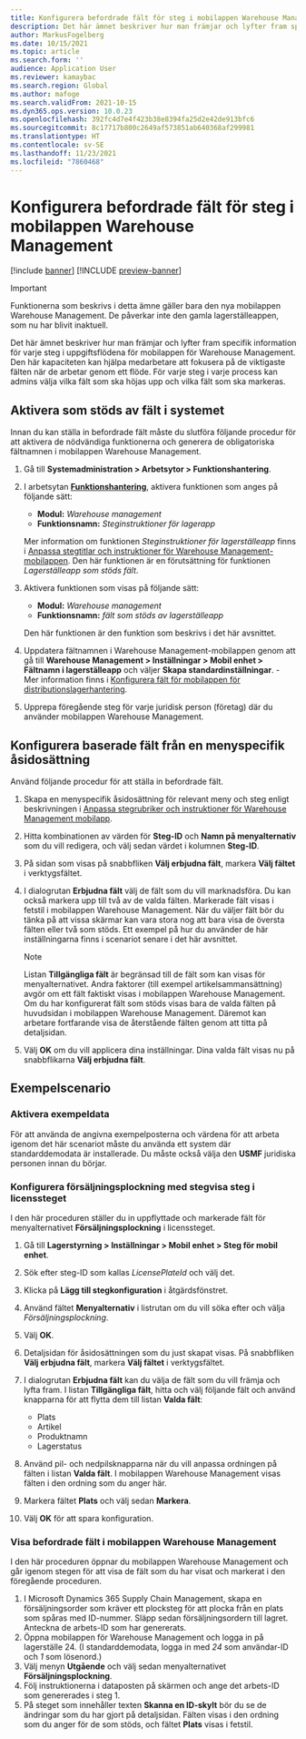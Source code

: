 ```yaml
---
title: Konfigurera befordrade fält för steg i mobilappen Warehouse Management
description: Det här ämnet beskriver hur man främjar och lyfter fram specifik information för varje steg i uppgiftsflödena för mobilappen för Warehouse Management.
author: MarkusFogelberg
ms.date: 10/15/2021
ms.topic: article
ms.search.form: ''
audience: Application User
ms.reviewer: kamaybac
ms.search.region: Global
ms.author: mafoge
ms.search.validFrom: 2021-10-15
ms.dyn365.ops.version: 10.0.23
ms.openlocfilehash: 392fc4d7e4f423b38e8394fa25d2e42de913bfc6
ms.sourcegitcommit: 8c17717b800c2649af573851ab640368af299981
ms.translationtype: HT
ms.contentlocale: sv-SE
ms.lasthandoff: 11/23/2021
ms.locfileid: "7860468"
---
```

# <a name="configure-promoted-fields-for-steps-in-the-warehouse-management-mobile-app"></a>Konfigurera befordrade fält för steg i mobilappen Warehouse Management

[!include [banner](../includes/banner.md)]
[!INCLUDE [preview-banner](../includes/preview-banner.md)]
<!--KFM: Preview until GA with 10.0.23 -->

> [!IMPORTANT]
> Funktionerna som beskrivs i detta ämne gäller bara den nya mobilappen Warehouse Management. De påverkar inte den gamla lagerställeappen, som nu har blivit inaktuell.

Det här ämnet beskriver hur man främjar och lyfter fram specifik information för varje steg i uppgiftsflödena för mobilappen för Warehouse Management. Den här kapaciteten kan hjälpa medarbetare att fokusera på de viktigaste fälten när de arbetar genom ett flöde. För varje steg i varje process kan admins välja vilka fält som ska höjas upp och vilka fält som ska markeras.

## <a name="enable-promoted-fields-in-your-system"></a>Aktivera som stöds av fält i systemet

Innan du kan ställa in befordrade fält måste du slutföra följande procedur för att aktivera de nödvändiga funktionerna och generera de obligatoriska fältnamnen i mobilappen Warehouse Management.

1. Gå till **Systemadministration \> Arbetsytor \> Funktionshantering**.
1. I arbetsytan [**Funktionshantering**](../../fin-ops-core/fin-ops/get-started/feature-management/feature-management-overview.md), aktivera funktionen som anges på följande sätt:

    - **Modul:** *Warehouse management*
    - **Funktionsnamn:** *Steginstruktioner för lagerapp*

    Mer information om funktionen *Steginstruktioner för lagerställeapp* finns i [Anpassa stegtitlar och instruktioner för Warehouse Management-mobilappen](mobile-app-titles-instructions.md). Den här funktionen är en förutsättning för funktionen *Lagerställeapp som stöds fält*.

1. Aktivera funktionen som visas på följande sätt:

    - **Modul:** *Warehouse management*
    - **Funktionsnamn:** *fält som stöds av lagerställeapp*

    Den här funktionen är den funktion som beskrivs i det här avsnittet.

1. Uppdatera fältnamnen i Warehouse Management-mobilappen genom att gå till **Warehouse Management \> Inställningar \> Mobil enhet \> Fältnamn i lagerställeapp** och väljer **Skapa standardinställningar**. - Mer information finns i [Konfigurera fält för mobilappen för distributionslagerhantering](configure-app-field-names-priorities-warehouse.md).
1. Upprepa föregående steg för varje juridisk person (företag) där du använder mobilappen Warehouse Management.

## <a name="configure-promoted-fields-from-a-menu-specific-override"></a>Konfigurera baserade fält från en menyspecifik åsidosättning

Använd följande procedur för att ställa in befordrade fält.

1. Skapa en menyspecifik åsidosättning för relevant meny och steg enligt beskrivningen i [Anpassa stegrubriker och instruktioner för Warehouse Management mobilapp](mobile-app-titles-instructions.md).
1. Hitta kombinationen av värden för **Steg-ID** och **Namn på menyalternativ** som du vill redigera, och välj sedan värdet i kolumnen **Steg-ID**.
1. På sidan som visas på snabbfliken **Välj erbjudna fält**, markera **Välj fältet** i verktygsfältet.
1. I dialogrutan **Erbjudna fält** välj de fält som du vill marknadsföra. Du kan också markera upp till två av de valda fälten. Markerade fält visas i fetstil i mobilappen Warehouse Management. När du väljer fält bör du tänka på att vissa skärmar kan vara stora nog att bara visa de översta fälten eller två som stöds. Ett exempel på hur du använder de här inställningarna finns i scenariot senare i det här avsnittet.

    > [!NOTE]
    > Listan **Tillgängliga fält** är begränsad till de fält som kan visas för menyalternativet. Andra faktorer (till exempel artikelsammansättning) avgör om ett fält faktiskt visas i mobilappen Warehouse Management. Om du har konfigurerat fält som stöds visas bara de valda fälten på huvudsidan i mobilappen Warehouse Management. Däremot kan arbetare fortfarande visa de återstående fälten genom att titta på detaljsidan.

1. Välj **OK** om du vill applicera dina inställningar. Dina valda fält visas nu på snabbflikarna **Välj erbjudna fält**.

## <a name="example-scenario"></a>Exempelscenario

### <a name="enable-sample-data"></a>Aktivera exempeldata

För att använda de angivna exempelposterna och värdena för att arbeta igenom det här scenariot måste du använda ett system där standarddemodata är installerade. Du måste också välja den **USMF** juridiska personen innan du börjar.

### <a name="configure-sales-picking-with-promoted-steps-on-the-license-plate-step"></a>Konfigurera försäljningsplockning med stegvisa steg i licenssteget

I den här proceduren ställer du in uppflyttade och markerade fält för menyalternativet **Försäljningsplockning** i licenssteget.

1. Gå till **Lagerstyrning \> Inställningar \> Mobil enhet \> Steg för mobil enhet**.
1. Sök efter steg-ID som kallas *LicensePlateId* och välj det.
1. Klicka på **Lägg till stegkonfiguration** i åtgärdsfönstret.
1. Använd fältet **Menyalternativ** i listrutan om du vill söka efter och välja *Försäljningsplockning*.
1. Välj **OK**.
1. Detaljsidan för åsidosättningen som du just skapat visas. På snabbfliken **Välj erbjudna fält**, markera **Välj fältet** i verktygsfältet.
1. I dialogrutan **Erbjudna fält** kan du välja de fält som du vill främja och lyfta fram. I listan **Tillgängliga fält**, hitta och välj följande fält och använd knapparna för att flytta dem till listan **Valda fält**:

    - Plats
    - Artikel
    - Produktnamn
    - Lagerstatus

1. Använd pil- och nedpilsknapparna när du vill anpassa ordningen på fälten i listan **Valda fält**. I mobilappen Warehouse Management visas fälten i den ordning som du anger här.
1. Markera fältet **Plats** och välj sedan **Markera**.
1. Välj **OK** för att spara konfiguration.

### <a name="view-the-promoted-fields-in-the-warehouse-management-mobile-app"></a>Visa befordrade fält i mobilappen Warehouse Management

I den här proceduren öppnar du mobilappen Warehouse Management och går igenom stegen för att visa de fält som du har visat och markerat i den föregående proceduren.

1. I Microsoft Dynamics 365 Supply Chain Management, skapa en försäljningsorder som kräver ett plocksteg för att plocka från en plats som spåras med ID-nummer. Släpp sedan försäljningsordern till lagret. Anteckna de arbets-ID som har genererats.
1. Öppna mobilappen för Warehouse Management och logga in på lagerställe 24. (I standarddemodata, logga in med *24* som användar-ID och *1* som lösenord.)
1. Välj menyn **Utgående** och välj sedan menyalternativet **Försäljningsplockning**.
1. Följ instruktionerna i dataposten på skärmen och ange det arbets-ID som genererades i steg 1.
1. På steget som innehåller texten **Skanna en ID-skylt** bör du se de ändringar som du har gjort på detaljsidan. Fälten visas i den ordning som du anger för de som stöds, och fältet **Plats** visas i fetstil.
